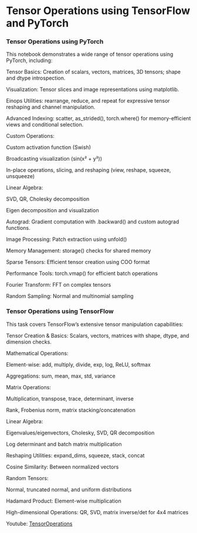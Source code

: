# Tensor Operations using TensorFlow and PyTorch

### Tensor Operations using PyTorch
This notebook demonstrates a wide range of tensor operations using PyTorch, including:

Tensor Basics: Creation of scalars, vectors, matrices, 3D tensors; shape and dtype introspection.

Visualization: Tensor slices and image representations using matplotlib.

Einops Utilities: rearrange, reduce, and repeat for expressive tensor reshaping and channel manipulation.

Advanced Indexing: scatter, as_strided(), torch.where() for memory-efficient views and conditional selection.

Custom Operations:

Custom activation function (Swish)

Broadcasting visualization (sin(x² + y²))

In-place operations, slicing, and reshaping (view, reshape, squeeze, unsqueeze)

Linear Algebra:

SVD, QR, Cholesky decomposition

Eigen decomposition and visualization

Autograd: Gradient computation with .backward() and custom autograd functions.

Image Processing: Patch extraction using unfold()

Memory Management: storage() checks for shared memory

Sparse Tensors: Efficient tensor creation using COO format

Performance Tools: torch.vmap() for efficient batch operations

Fourier Transform: FFT on complex tensors

Random Sampling: Normal and multinomial sampling

### Tensor Operations using TensorFlow
This task covers TensorFlow’s extensive tensor manipulation capabilities:

Tensor Creation & Basics: Scalars, vectors, matrices with shape, dtype, and dimension checks.

Mathematical Operations:

Element-wise: add, multiply, divide, exp, log, ReLU, softmax

Aggregations: sum, mean, max, std, variance

Matrix Operations:

Multiplication, transpose, trace, determinant, inverse

Rank, Frobenius norm, matrix stacking/concatenation

Linear Algebra:

Eigenvalues/eigenvectors, Cholesky, SVD, QR decomposition

Log determinant and batch matrix multiplication

Reshaping Utilities: expand_dims, squeeze, stack, concat

Cosine Similarity: Between normalized vectors

Random Tensors:

Normal, truncated normal, and uniform distributions

Hadamard Product: Element-wise multiplication

High-dimensional Operations: QR, SVD, matrix inverse/det for 4x4 matrices

Youtube: [TensorOperations](https://www.youtube.com/playlist?list=PLCGwaUpxPWO3oEBBSHpazCGm1Oj1KA1Ko)

